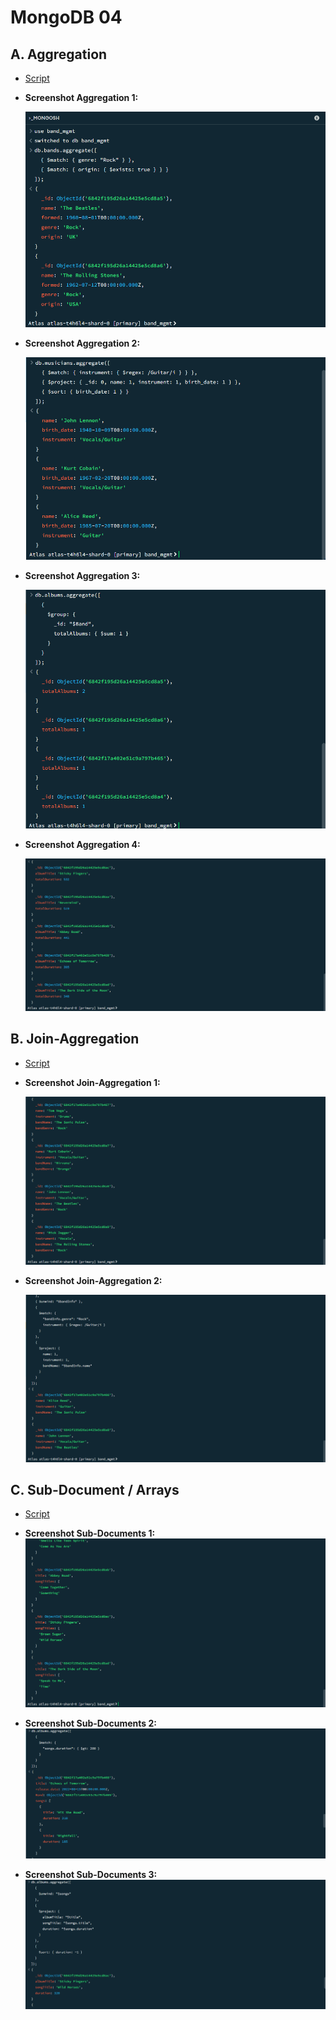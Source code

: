 # MongoDB 04

## A. Aggregation

- [Script](aggregation.js)
- **Screenshot Aggregation 1:**

	![Aggregation 1 Screenshot](/m165-NoSQL/x-resources/m/04/aggregation-1.png)

- **Screenshot Aggregation 2:**

	![Aggregation 2 Screenshot](/m165-NoSQL/x-resources/m/04/aggregation-2.png)

- **Screenshot Aggregation 3:**

	![Aggregation 3 Screenshot](/m165-NoSQL/x-resources/m/04/aggregation-3.png)

- **Screenshot Aggregation 4:**

	![Aggregation 4 Screenshot](/m165-NoSQL/x-resources/m/04/aggregation-4.png)

## B. Join-Aggregation

- [Script](join-aggregation.js)
- **Screenshot Join-Aggregation 1:**

	![Join-Aggregation 1 Screenshot](/m165-NoSQL/x-resources/m/04/join-aggregation-1.png)

- **Screenshot Join-Aggregation 2:**

	![Join-Aggregation 2 Screenshot](/m165-NoSQL/x-resources/m/04/join-aggregation-2.png)

## C. Sub-Document / Arrays

- [Script](sub-documents.js)
- **Screenshot Sub-Documents 1:**
	![Sub-Documents 1 Screenshot](/m165-NoSQL/x-resources/m/04/sub-documents-1.png)

- **Screenshot Sub-Documents 2:**
	![Sub-Documents 2 Screenshot](/m165-NoSQL/x-resources/m/04/sub-documents-2.png)

- **Screenshot Sub-Documents 3:**
	![Sub-Documents 3 Screenshot](/m165-NoSQL/x-resources/m/04/sub-documents-3.png)
